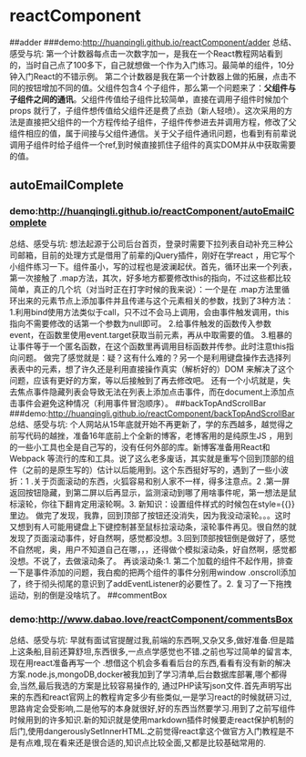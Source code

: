 # reactComponent
##adder
###demo:http://huanqingli.github.io/reactComponent/adder
总结、感受与坑:
第一个计数器每点击一次数字加一，是我在一个React教程网站看到的，当时自己点了100多下，自己就想做一个作为入门练习。最简单的组件，10分钟入门React的不错示例。
第二个计数器是我在第一个计数器上做的拓展，点击不同的按钮增加不同的值。父组件包含4
个子组件，那么第一个问题来了：**父组件与子组件之间的通讯**。父组件传值给子组件比较简单，直接在调用子组件时候加个props
就行了，子组件想传值给父组件还是费了点劲（新人轻喷）。这次采用的方法是直接把父组件的一个方程传给子组件，子组件传参进去并调用方程，修改了父组件相应的值，属于间接与父组件通信。关于父子组件通讯问题，也看到有前辈说调用子组件时给子组件一个ref,到时候直接抓住子组件的真实DOM并从中获取需要的值。
## autoEmailComplete
### demo:http://huanqingli.github.io/reactComponent/autoEmailComplete
总结、感受与坑:
想法起源于公司后台首页，登录时需要下拉列表自动补充三种公司邮箱，目前的处理方式是借用了前辈的jQuery插件，刚好在学react
，用它写个小组件练习一下。组件虽小，写的过程也是波澜起伏。首先，循环出来一个列表，第一次接触了
.map方法，其次，好多地方都要修改this的指向，不过这些都比较简单，真正的几个坑（对当时正在打字时候的我来说）：一个是在
.map方法里循环出来的元素节点上添加事件并且传递与这个元素相关的参数，找到了3种方法：
1.利用bind使用方法类似于call，只不过不会马上调用，会由事件触发调用，this指向不需要修改的话第一个参数为null即可。
2.给事件触发的函数传入参数event，在函数里使用event.target获取当前元素，再从中取需要的值。
3.粗暴的让事件等于一个匿名函数，在这个函数里再调用目标函数并传参。此时注意this指向问题。
做完了感觉就是：疑？这有什么难的？另一个是利用键盘操作去选择列表表中的元素，想了许久还是利用直接操作真实（解析好的）DOM
来解决了这个问题，应该有更好的方案，等以后接触到了再去修改吧。
还有一个小坑就是，失去焦点事件隐藏列表会导致无法在列表上添加点击事件，而在document上添加点击事件会避免这种情况（利用事件冒泡顺序）。
##backTopAndScrollBar
###demo:http://huanqingli.github.io/reactComponent/backTopAndScrollBar
总结、感受与坑:
个人网站从15年底就开始不再更新了，学的东西越多，越觉得之前写代码的越挫，准备16年底前上个全新的博客，老博客用的是纯原生JS
，用到的一些小工具也全是自己写的，没有任何外部的库。新博客准备用React和Webpack
等流行的库和工具。说了这么老多废话，其实就是重写个回到顶部的组件（之前的是原生写的）估计以后能用到。这个东西挺好写的，遇到了一些小波折：1
.关于页面滚动的东西，火狐容易和别人家不一样，得多注意点。2
.第一屏返回按钮隐藏，到第二屏以后再显示，监测滚动到哪了用啥事件呢，第一想法是鼠标滚轮，你往下翻肯定用滚轮啊。3. 新知识：设置组件样式的时候包在style={{}}里边。
做完了发现，我靠，回到顶部了按钮还没消失，因为我没动滚轮。。。这时又想到有人可能用键盘上下键控制甚至鼠标拉滚动条，滚轮事件再见。很自然的就发现了页面滚动事件，好自然啊，感觉都没想。3.回到顶部按钮倒是做好了，感觉不自然呢，奥，用户不知道自己在哪，，，还得做个模拟滚动条，好自然啊，感觉都没想。不说了，去做滚动条了。
再谈滚动条:1. 第二个加载的组件不起作用，排查一下是事件添加的问题，我白痴的把两个组件的事件分别用window
.onscroll添加了，终于彻头彻尾的意识到了addEventListener的必要性了。2. 复习了一下拖拽运动，别的倒是没啥坑了。
##commentBox
### demo:http://www.dabao.love/reactComponent/commentsBox
总结、感受与坑:
早就有面试官提醒过我,前端的东西啊,又杂又多,做好准备.但是踏上这条船,目前还算舒坦,东西很多,一点点学感觉也不错.之前也写过简单的留言本,现在用react准备再写一个
.想借这个机会多看看后台的东西,看看有没有新的解决方案.node.js,mongoDB,docker被我加到了学习清单,后台数据库部署,哪个都得会,当然,最后我选的方案是比较容易操作的,
通过PHP读写json文件.首先声明写出来的东西和react官网上的教程肯定多少有些类似,一是学习react的时候就研习过,思路肯定会受影响,二是他写的本身就很好,好的东西当然要学习.用到了之前写组件时候用到的许多知识.新的知识就是使用markdown插件时候要走react保护机制的后门,使用dangerouslySetInnerHTML.之前觉得react拿这个做官方入门教程是不是有点难,现在看来还是很合适的,知识点比较全面,又都是比较基础常用的.